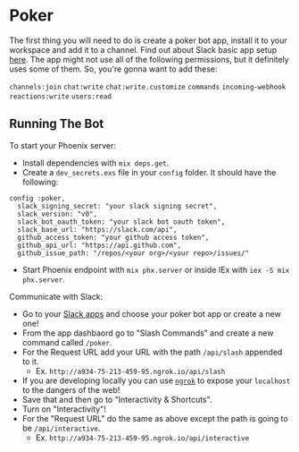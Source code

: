 # Poker

The first thing you will need to do is create a poker bot app, install it to your workspace and add it to a channel. Find out about Slack basic app setup [here](https://api.slack.com/authentication/basics#installing). The app might not use all of the following permissions, but it definitely uses some of them. So, you're gonna want to add these:

`channels:join`
`chat:write`
`chat:write.customize`
`commands`
`incoming-webhook`
`reactions:write`
`users:read`

## Running The Bot

To start your Phoenix server:

- Install dependencies with `mix deps.get`.
- Create a `dev_secrets.exs` file in your `config` folder. It should have the following:

```
config :poker,
  slack_signing_secret: "your slack signing secret",
  slack_version: "v0",
  slack_bot_oauth_token: "your slack bot oauth token",
  slack_base_url: "https://slack.com/api",
  github_access_token: "your github access token",
  github_api_url: "https://api.github.com",
  github_issue_path: "/repos/<your org>/<your repo>/issues/"
```

- Start Phoenix endpoint with `mix phx.server` or inside IEx with `iex -S mix phx.server`.

Communicate with Slack:

- Go to your [Slack apps](https://api.slack.com/apps) and choose your poker bot app or create a new one!
- From the app dashbaord go to "Slash Commands" and create a new command called `/poker`.
- For the Request URL add your URL with the path `/api/slash` appended to it.
  - Ex. `http://a934-75-213-459-95.ngrok.io/api/slash`
- If you are developing locally you can use [`ngrok`](https://ngrok.com/) to expose your `localhost` to the dangers of the web!
- Save that and then go to "Interactivity & Shortcuts".
- Turn on "Interactivity"!
- For the "Request URL" do the same as above except the path is going to be `/api/interactive`.
  - Ex. `http://a934-75-213-459-95.ngrok.io/api/interactive`
